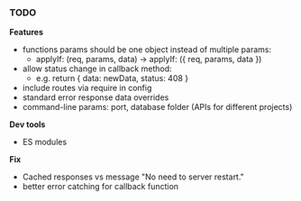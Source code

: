 ### TODO

**Features**

- functions params should be one object instead of multiple params:
  - applyIf: (req, params, data) -> applyIf: ({ req, params, data })
- allow status change in callback method:
  - e.g. return { data: newData, status: 408 }
- include routes via require in config
- standard error response data overrides
- command-line params: port, database folder (APIs for different projects)

**Dev tools**

- ES modules

**Fix**

- Cached responses vs message "No need to server restart."
- better error catching for callback function
